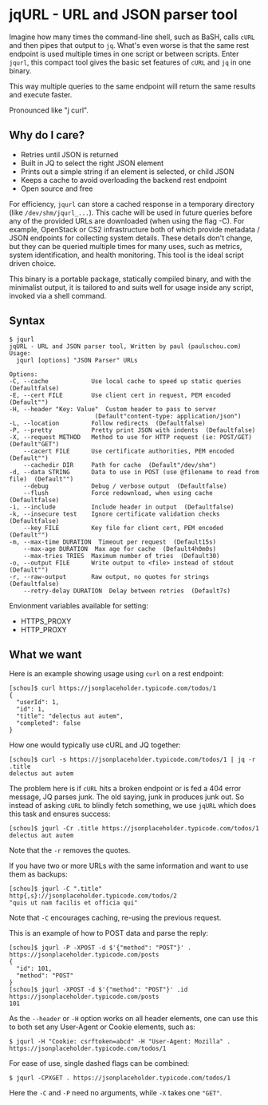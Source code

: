 # jqURL - URL and JSON parser tool

Imagine how many times the command-line shell, such as BaSH, calls `cURL` and
then pipes that output to `jq`.  What's even worse is that the same rest
endpoint is used multiple times in one script or between scripts.  Enter
`jqurl`, this compact tool gives the basic set features of `cURL` and `jq` in
one binary.

This way multiple queries to the same endpoint will return the same results and
execute faster.

Pronounced like "j curl".

## Why do I care?

- Retries until JSON is returned
- Built in JQ to select the right JSON element
- Prints out a simple string if an element is selected, or child JSON
- Keeps a cache to avoid overloading the backend rest endpoint
- Open source and free

For efficiency, `jqurl` can store a cached response in a temporary directory (like `/dev/shm/jqurl_...`).
This cache will be used in future queries before any of the provided URLs are downloaded (when using the flag -C).
For example, OpenStack or CS2 infrastructure both of which provide metadata / JSON
endpoints for collecting system details.  These details don't change, but they
can be queried multiple times for many uses, such as metrics, system
identification, and health monitoring.  This tool is the ideal script driven choice.

This binary is a portable package,
statically compiled binary, and with the minimalist output, it is tailored to and suits well for usage
inside any script, invoked via a shell command.


## Syntax

```
$ jqurl
jqURL - URL and JSON parser tool, Written by paul (paulschou.com)
Usage:
  jqurl [options] "JSON Parser" URLs

Options:
-C, --cache            Use local cache to speed up static queries  (Defaultfalse)
-E, --cert FILE        Use client cert in request, PEM encoded  (Default"")
-H, --header "Key: Value"  Custom header to pass to server
                        (Default"content-type: application/json")
-L, --location         Follow redirects  (Defaultfalse)
-P, --pretty           Pretty print JSON with indents  (Defaultfalse)
-X, --request METHOD   Method to use for HTTP request (ie: POST/GET)  (Default"GET")
    --cacert FILE      Use certificate authorities, PEM encoded  (Default"")
    --cachedir DIR     Path for cache  (Default"/dev/shm")
-d, --data STRING      Data to use in POST (use @filename to read from file)  (Default"")
    --debug            Debug / verbose output  (Defaultfalse)
    --flush            Force redownload, when using cache  (Defaultfalse)
-i, --include          Include header in output  (Defaultfalse)
-k, --insecure test    Ignore certificate validation checks  (Defaultfalse)
    --key FILE         Key file for client cert, PEM encoded  (Default"")
-m, --max-time DURATION  Timeout per request  (Default15s)
    --max-age DURATION  Max age for cache  (Default4h0m0s)
    --max-tries TRIES  Maximum number of tries  (Default30)
-o, --output FILE      Write output to <file> instead of stdout  (Default"")
-r, --raw-output       Raw output, no quotes for strings  (Defaultfalse)
    --retry-delay DURATION  Delay between retries  (Default7s)
```

Envionment variables available for setting:

- HTTPS_PROXY
- HTTP_PROXY


## What we want

Here is an example showing usage using `curl` on a rest endpoint:
```
[schou]$ curl https://jsonplaceholder.typicode.com/todos/1
{
  "userId": 1,
  "id": 1,
  "title": "delectus aut autem",
  "completed": false
}
```

How one would typically use cURL and JQ together:
```
[schou]$ curl -s https://jsonplaceholder.typicode.com/todos/1 | jq -r .title
delectus aut autem
```

The problem here is if `cURL` hits a broken endpoint or is fed a 404 error
message, JQ parses junk.  The old saying, junk in produces junk out.  So
instead of asking `cURL` to blindly fetch something, we use `jqURL` which does
this task and ensures success:

```
[schou]$ jqurl -Cr .title https://jsonplaceholder.typicode.com/todos/1
delectus aut autem
```
Note that the `-r` removes the quotes.

If you have two or more URLs with the same information and want to use them
as backups:
```
[schou]$ jqurl -C ".title" http{,s}://jsonplaceholder.typicode.com/todos/2
"quis ut nam facilis et officia qui"
```
Note that `-C` encourages caching, re-using the previous request.

This is an example of how to POST data and parse the reply:
```
[schou]$ jqurl -P -XPOST -d $'{"method": "POST"}' . https://jsonplaceholder.typicode.com/posts
{
  "id": 101,
  "method": "POST"
}
[schou]$ jqurl -XPOST -d $'{"method": "POST"}' .id https://jsonplaceholder.typicode.com/posts
101
```

As the `--header` or `-H` option works on all header elements, one can use this to both
set any User-Agent or Cookie elements, such as:
```
$ jqurl -H "Cookie: csrftoken=abcd" -H "User-Agent: Mozilla" . https://jsonplaceholder.typicode.com/todos/1
```

For ease of use, single dashed flags can be combined:
```
$ jqurl -CPXGET . https://jsonplaceholder.typicode.com/todos/1
```
Here the `-C` and `-P` need no arguments, while `-X` takes one `"GET"`.

